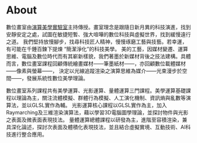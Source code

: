 # About

數位畫室由[演算美學實驗室](https://cmhsieh.github.io/ComputingAestheticsLab/)主持傳授。畫室理念是跟隨日新月異的科技演進，找到安靜安定之處，試圖在敏捷短暫、強大喧嘩的數位科技與虛擬世界，找到緩慢遠行之道。 我們堅持放慢腳步，找尋科技匠人精神，慢慢琢磨工藝與技藝。若幸運，有可能在千錘百鍊下提煉 “簡潔淨化”的科技美學。 美的工藝，因媒材變遷、運算思維、電腦及數位時代而有其嶄新樣貌，我們著墨於新媒材背後之技法建構。具體而言，數位畫室課程回顧傳統繪畫媒材——筆墨紙材——，亦回顧數位載體媒材——像素與螢幕——， 決定以光線追蹤渲染之演算思維為媒介——光束漫步於空間——，發展系統性數位美學理論。

數位畫室系列課程共有美學運算、光影運算、量體運算三門課程。美學運算基礎課程以理論為主，關注流體模擬、群體行為模擬、人工演化機制、資訊熵與亂數等演算法，並以GLSL實作為輔。 光影運算核心課程以GLSL實作為主，加入Raymarching及三維渲染演算法，藉以學習3D電腦圖學理論，並探討物件與光影之表面及微表面表現技法。 量體運算總體課程以研發為主，進階至容積渲染，兼具深化論述，探討次表面及體積化表現技法，並且結合虛擬實境、互動技術、AI科技進行整合應用。